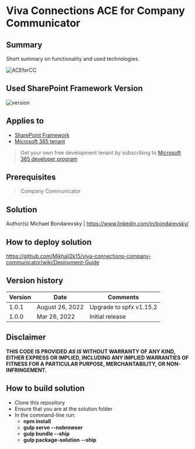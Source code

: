 # Viva Connections ACE for Company Communicator

## Summary

Short summary on functionality and used technologies.

![ACEforCC](https://user-images.githubusercontent.com/11201670/160255163-9a0f4669-3cc1-4a6e-b713-027595fbe517.png)

## Used SharePoint Framework Version

![version](https://img.shields.io/badge/version-1.15.2-green.svg)

## Applies to

- [SharePoint Framework](https://aka.ms/spfx)
- [Microsoft 365 tenant](https://docs.microsoft.com/en-us/sharepoint/dev/spfx/set-up-your-developer-tenant)

> Get your own free development tenant by subscribing to [Microsoft 365 developer program](http://aka.ms/o365devprogram)

## Prerequisites

> Company Communicator

## Solution

Author(s)
Michael Bondarevsky | https://www.linkedin.com/in/bondarevsky/

## How to deploy solution 
https://github.com/Mikhail2k15/viva-connections-company-communicator/wiki/Deployment-Guide

## Version history

| Version | Date            | Comments                |
| ------- | --------------- | ----------------------- |
| 1.0.1   | August 26, 2022 | Upgrade to spfx v1.15.2 |
| 1.0.0   | Mar 26, 2022    | Initial release         |

## Disclaimer

**THIS CODE IS PROVIDED _AS IS_ WITHOUT WARRANTY OF ANY KIND, EITHER EXPRESS OR IMPLIED, INCLUDING ANY IMPLIED WARRANTIES OF FITNESS FOR A PARTICULAR PURPOSE, MERCHANTABILITY, OR NON-INFRINGEMENT.**

## How to build solution

- Clone this repository
- Ensure that you are at the solution folder
- In the command-line run:
  - **npm install**
  - **gulp serve --nobrowser**
  - **gulp bundle --ship**
  - **gulp package-solution --ship**
